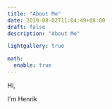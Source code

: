 ```yaml
---
title: "About Me"
date: 2019-08-02T11:04:49+08:00
draft: false
description: "About Me"

lightgallery: true

math:
  enable: true
---
```


Hi,

I'm Henrik
